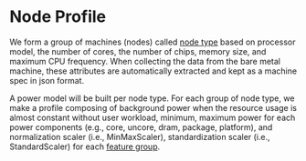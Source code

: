 # Node Profile

We form a group of machines (nodes) called [node type](./pipeline.md#node-spec) based on processor model, the number of cores, the number of chips, memory size, and maximum CPU frequency. When collecting the data from the bare metal machine, these attributes are automatically extracted and kept as a machine spec in json format.

A power model will be built per node type. For each group of node type, we make a profile composing of background power when the resource usage is almost constant without user workload, minimum, maximum power for each power components (e.g., core, uncore, dram, package, platform), and normalization scaler (i.e., MinMaxScaler), standardization scaler (i.e., StandardScaler) for each [feature group](./pipeline.md#available-metrics).